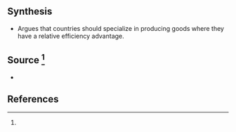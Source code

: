 ## Synthesis
- Argues that countries should specialize in producing goods where they have a relative efficiency advantage.
## Source [^1]
- 
## References

[^1]: